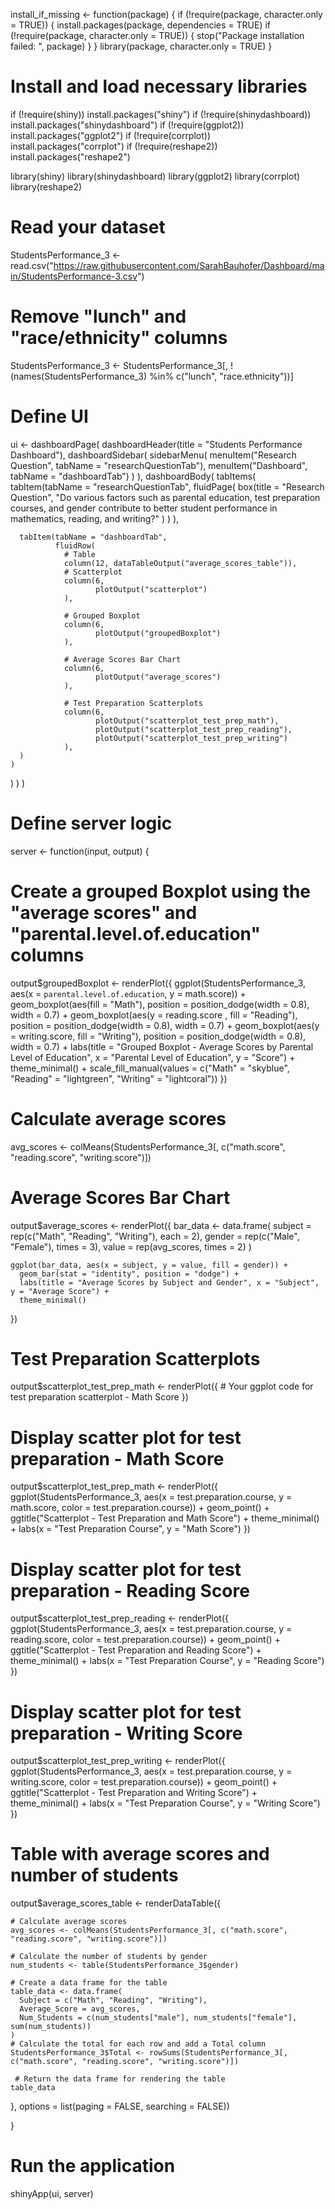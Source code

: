 install_if_missing <- function(package) {
  if (!require(package, character.only = TRUE)) {
    install.packages(package, dependencies = TRUE)
    if (!require(package, character.only = TRUE)) {
      stop("Package installation failed: ", package)
    }
  }
    library(package, character.only = TRUE)
}

# Install and load necessary libraries
if (!require(shiny)) install.packages("shiny")
if (!require(shinydashboard)) install.packages("shinydashboard")
if (!require(ggplot2)) install.packages("ggplot2")
if (!require(corrplot)) install.packages("corrplot")
if (!require(reshape2)) install.packages("reshape2")

library(shiny)
library(shinydashboard)
library(ggplot2)
library(corrplot)
library(reshape2)

# Read your dataset
StudentsPerformance_3 <- read.csv("https://raw.githubusercontent.com/SarahBauhofer/Dashboard/main/StudentsPerformance-3.csv")

# Remove "lunch" and "race/ethnicity" columns
StudentsPerformance_3 <- StudentsPerformance_3[, !(names(StudentsPerformance_3) %in% c("lunch", "race.ethnicity"))]


# Define UI
ui <- dashboardPage(
  dashboardHeader(title = "Students Performance Dashboard"),
  dashboardSidebar(
    sidebarMenu(
      menuItem("Research Question", tabName = "researchQuestionTab"),
      menuItem("Dashboard", tabName = "dashboardTab")
    )
  ),
  dashboardBody(
    tabItems(
      tabItem(tabName = "researchQuestionTab",
              fluidPage(
                box(title = "Research Question",
                    "Do various factors such as parental education, test preparation courses, and gender contribute to better student performance in mathematics, reading, and writing?"
                )
              )
      ),
      
      tabItem(tabName = "dashboardTab",
              fluidRow(
                # Table
                column(12, dataTableOutput("average_scores_table")),
                # Scatterplot
                column(6,
                       plotOutput("scatterplot")
                ),
                
                # Grouped Boxplot
                column(6,
                       plotOutput("groupedBoxplot")
                ),
                
                # Average Scores Bar Chart
                column(6,
                       plotOutput("average_scores")
                ),
                
                # Test Preparation Scatterplots
                column(6,
                       plotOutput("scatterplot_test_prep_math"),
                       plotOutput("scatterplot_test_prep_reading"),
                       plotOutput("scatterplot_test_prep_writing")
                ),
      )
    )
  )
)
)

# Define server logic
server <- function(input, output) {
  
  # Create a grouped Boxplot using the "average scores" and "parental.level.of.education" columns
  output$groupedBoxplot <- renderPlot({
    ggplot(StudentsPerformance_3, aes(x = `parental.level.of.education`, y = math.score)) +
      geom_boxplot(aes(fill = "Math"), position = position_dodge(width = 0.8), width = 0.7) +
      geom_boxplot(aes(y = reading.score
                       , fill = "Reading"), position = position_dodge(width = 0.8), width = 0.7) +
      geom_boxplot(aes(y = writing.score, fill = "Writing"), position = position_dodge(width = 0.8), width = 0.7) +
      labs(title = "Grouped Boxplot - Average Scores by Parental Level of Education",
           x = "Parental Level of Education", y = "Score") +
      theme_minimal() +
      scale_fill_manual(values = c("Math" = "skyblue", "Reading" = "lightgreen", "Writing" = "lightcoral"))
  })
  
  # Calculate average scores
  avg_scores <- colMeans(StudentsPerformance_3[, c("math.score", "reading.score", "writing.score")])
  
  # Average Scores Bar Chart
  output$average_scores <- renderPlot({
    bar_data <- data.frame(
      subject = rep(c("Math", "Reading", "Writing"), each = 2),
      gender = rep(c("Male", "Female"), times = 3),
      value = rep(avg_scores, times = 2)
    )
    
    ggplot(bar_data, aes(x = subject, y = value, fill = gender)) +
      geom_bar(stat = "identity", position = "dodge") +
      labs(title = "Average Scores by Subject and Gender", x = "Subject", y = "Average Score") +
      theme_minimal()
  })
  
  # Test Preparation Scatterplots
  output$scatterplot_test_prep_math <- renderPlot({
    # Your ggplot code for test preparation scatterplot - Math Score
  })
  
  
  # Display scatter plot for test preparation - Math Score
  output$scatterplot_test_prep_math <- renderPlot({
    ggplot(StudentsPerformance_3, aes(x = test.preparation.course, y = math.score, color = test.preparation.course)) +
      geom_point() +
      ggtitle("Scatterplot - Test Preparation and Math Score") +
      theme_minimal() +
      labs(x = "Test Preparation Course", y = "Math Score")
  })
  
  # Display scatter plot for test preparation - Reading Score
  output$scatterplot_test_prep_reading <- renderPlot({
    ggplot(StudentsPerformance_3, aes(x = test.preparation.course, y = reading.score, color = test.preparation.course)) +
      geom_point() +
      ggtitle("Scatterplot - Test Preparation and Reading Score") +
      theme_minimal() +
      labs(x = "Test Preparation Course", y = "Reading Score")
  })
  
  # Display scatter plot for test preparation - Writing Score
  output$scatterplot_test_prep_writing <- renderPlot({
    ggplot(StudentsPerformance_3, aes(x = test.preparation.course, y = writing.score, color = test.preparation.course)) +
      geom_point() +
      ggtitle("Scatterplot - Test Preparation and Writing Score") +
      theme_minimal() +
      labs(x = "Test Preparation Course", y = "Writing Score")
  })
  
  # Table with average scores and number of students
  output$average_scores_table <- renderDataTable({
    
    # Calculate average scores
    avg_scores <- colMeans(StudentsPerformance_3[, c("math.score", "reading.score", "writing.score")])
    
    # Calculate the number of students by gender
    num_students <- table(StudentsPerformance_3$gender)
    
    # Create a data frame for the table
    table_data <- data.frame(
      Subject = c("Math", "Reading", "Writing"),
      Average_Score = avg_scores,
      Num_Students = c(num_students["male"], num_students["female"], sum(num_students))
    )
    # Calculate the total for each row and add a Total column
    StudentsPerformance_3$Total <- rowSums(StudentsPerformance_3[, c("math.score", "reading.score", "writing.score")])
   
     # Return the data frame for rendering the table
    table_data
  }, options = list(paging = FALSE, searching = FALSE))
  
}

# Run the application
shinyApp(ui, server)
